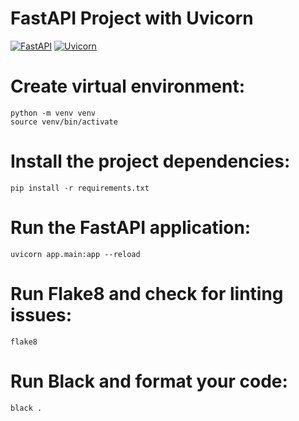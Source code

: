 # FastAPI Project with Uvicorn

[![FastAPI](https://img.shields.io/badge/FastAPI-0.68.1-blue)](https://fastapi.tiangolo.com/)
[![Uvicorn](https://img.shields.io/badge/Uvicorn-0.17.4-blue)](https://www.uvicorn.org/)

# Create virtual environment:
```
python -m venv venv
source venv/bin/activate
```

# Install the project dependencies:
```
pip install -r requirements.txt
```

# Run the FastAPI application:
```
uvicorn app.main:app --reload
```

# Run Flake8 and check for linting issues:
```
flake8
```

# Run Black and format your code:
```
black .
```